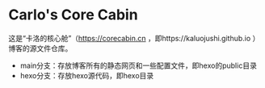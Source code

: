 # Carlo's Core Cabin

这是“卡洛的核心舱”（https://corecabin.cn ，即https://kaluojushi.github.io ）博客的源文件仓库。

- main分支：存放博客所有的静态网页和一些配置文件，即hexo的public目录
- hexo分支：存放hexo源代码，即hexo目录

